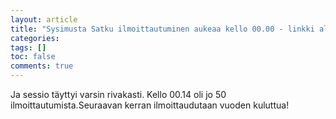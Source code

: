 ```yaml
---
layout: article
title: "Sysimusta Satku ilmoittautuminen aukeaa kello 00.00 - linkki alla"
categories:
tags: []
toc: false
comments: true
---
```


Ja sessio täyttyi varsin rivakasti. Kello 00.14 oli jo 50
ilmoittautumista.Seuraavan kerran ilmoittaudutaan vuoden kuluttua!
